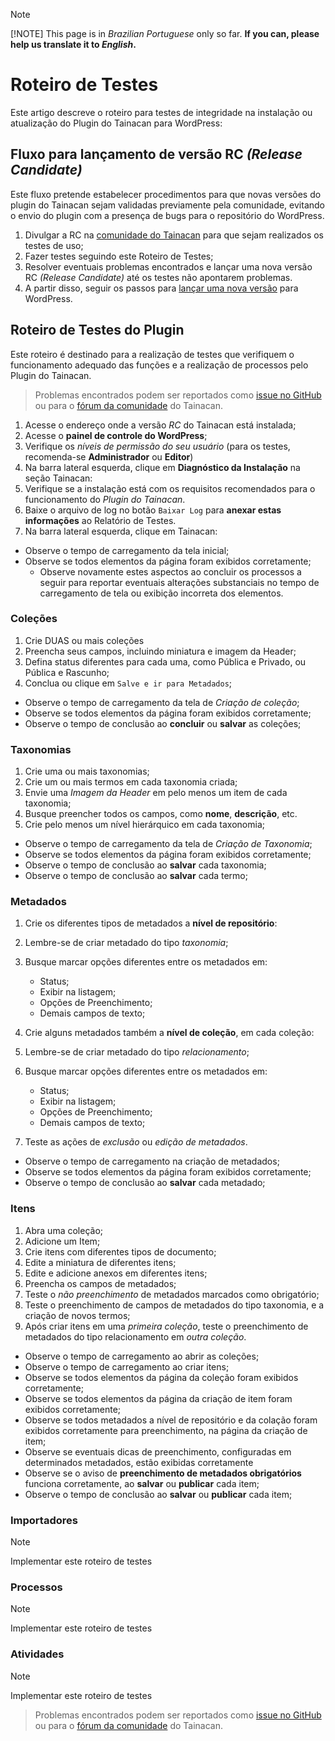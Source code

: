 > [!NOTE]
> [!NOTE]
This page is in _Brazilian Portuguese_ only so far. **If you can, please help us translate it to _English_.**

# Roteiro de Testes

Este artigo descreve o roteiro para testes de integridade na instalação ou atualização do Plugin do Tainacan para WordPress:

## Fluxo para lançamento de versão RC _(Release Candidate)_

Este fluxo pretende estabelecer procedimentos para que novas versões do plugin do Tainacan sejam validadas previamente pela comunidade, evitando o envio do plugin com a presença de bugs para o repositório do WordPress.

1. Divulgar a RC na [comunidade do Tainacan](https://tainacan.discourse.group) para que sejam realizados os testes de uso;
2. Fazer testes seguindo este Roteiro de Testes;
3. Resolver eventuais problemas encontrados e lançar uma nova versão RC _(Release Candidate)_ até os testes não apontarem problemas.
4. A partir disso, seguir os passos para [lançar uma nova versão](/pt-br/dev/release.md) para WordPress.

## Roteiro de Testes do Plugin

Este roteiro é destinado para a realização de testes que verifiquem o funcionamento adequado das funções e a realização de processos pelo Plugin do Tainacan.

> Problemas encontrados podem ser reportados como [issue no GitHub](https://github.com/tainacan/tainacan/issues) ou para o [fórum da comunidade](https://tainacan.discourse.group) do Tainacan.

1. Acesse o endereço onde a versão _RC_ do Tainacan está instalada;
2. Acesse o **painel de controle do WordPress**;
3. Verifique os _níveis de permissão do seu usuário_ (para os testes, recomenda-se **Administrador** ou **Editor**)
4. Na barra lateral esquerda, clique em **Diagnóstico da Instalação** na seção Tainacan:
5. Verifique se a instalação está com os requisitos recomendados para o funcionamento do _Plugin do Tainacan_.
6. Baixe o arquivo de log no botão `Baixar Log` para **anexar estas informações** ao Relatório de Testes.
7. Na barra lateral esquerda, clique em Tainacan:

- Observe o tempo de carregamento da tela inicial;
- Observe se todos elementos da página foram exibidos corretamente;
  - Observe novamente estes aspectos ao concluir os processos a seguir para reportar eventuais alterações substanciais no tempo de carregamento de tela ou exibição incorreta dos elementos.

### Coleções <!-- {docsify-ignore} -->

1. Crie DUAS ou mais coleções
2. Preencha seus campos, incluindo miniatura e imagem da Header;
3. Defina status diferentes para cada uma, como Pública e Privado, ou Pública e Rascunho;
4. Conclua ou clique em `Salve e ir para Metadados`;

- Observe o tempo de carregamento da tela de _Criação de coleção_;
- Observe se todos elementos da página foram exibidos corretamente;
- Observe o tempo de conclusão ao **concluir** ou **salvar** as coleções;

### Taxonomias <!-- {docsify-ignore} -->

1. Crie uma ou mais taxonomias;
2. Crie um ou mais termos em cada taxonomia criada;
3. Envie uma _Imagem da Header_ em pelo menos um item de cada taxonomia;
4. Busque preencher todos os campos, como **nome**, **descrição**, etc.
5. Crie pelo menos um nível hierárquico em cada taxonomia;

- Observe o tempo de carregamento da tela de _Criação de Taxonomia_;
- Observe se todos elementos da página foram exibidos corretamente;
- Observe o tempo de conclusão ao **salvar** cada taxonomia;
- Observe o tempo de conclusão ao **salvar** cada termo;

### Metadados <!-- {docsify-ignore} -->

1. Crie os diferentes tipos de metadados a **nível de repositório**:
1. Lembre-se de criar metadado do tipo _taxonomia_;
1. Busque marcar opções diferentes entre os metadados em:

   - Status;
   - Exibir na listagem;
   - Opções de Preenchimento;
   - Demais campos de texto;

1. Crie alguns metadados também a **nível de coleção**, em cada coleção:
1. Lembre-se de criar metadado do tipo _relacionamento_;
1. Busque marcar opções diferentes entre os metadados em:

   - Status;
   - Exibir na listagem;
   - Opções de Preenchimento;
   - Demais campos de texto;

1. Teste as ações de _exclusão_ ou _edição de metadados_.

- Observe o tempo de carregamento na criação de metadados;
- Observe se todos elementos da página foram exibidos corretamente;
- Observe o tempo de conclusão ao **salvar** cada metadado;

### Itens <!-- {docsify-ignore} -->

1. Abra uma coleção;
2. Adicione um Item;
3. Crie itens com diferentes tipos de documento;
4. Edite a miniatura de diferentes itens;
5. Edite e adicione anexos em diferentes itens;
6. Preencha os campos de metadados;
7. Teste o _não preenchimento_ de metadados marcados como obrigatório;
8. Teste o preenchimento de campos de metadados do tipo taxonomia, e a criação de novos termos;
9. Após criar itens em uma _primeira coleção_, teste o preenchimento de metadados do tipo relacionamento em _outra coleção_.

- Observe o tempo de carregamento ao abrir as coleções;
- Observe o tempo de carregamento ao criar itens;
- Observe se todos elementos da página da coleção foram exibidos corretamente;
- Observe se todos elementos da página da criação de item foram exibidos corretamente;
- Observe se todos metadados a nível de repositório e da colação foram exibidos corretamente para preenchimento, na página da criação de item;
- Observe se eventuais dicas de preenchimento, configuradas em determinados metadados, estão exibidas corretamente
- Observe se o aviso de **preenchimento de metadados obrigatórios** funciona corretamente, ao **salvar** ou **publicar** cada item;
- Observe o tempo de conclusão ao **salvar** ou **publicar** cada item;

### Importadores <!-- {docsify-ignore} -->

> [!NOTE]
> Implementar este roteiro de testes

### Processos <!-- {docsify-ignore} -->

> [!NOTE]
> Implementar este roteiro de testes

### Atividades <!-- {docsify-ignore} -->

> [!NOTE]
> Implementar este roteiro de testes

> Problemas encontrados podem ser reportados como [issue no GitHub](https://github.com/tainacan/tainacan/issues) ou para o [fórum da comunidade](https://tainacan.discourse.group) do Tainacan.
